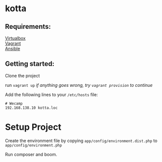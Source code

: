 kotta
=====

Requirements:
----

[Virtualbox](https://www.virtualbox.org/) <br/>
[Vagrant](https://www.vagrantup.com/) <br/>
[Ansible](http://www.ansible.com/home)


Getting started:
----
Clone the project

run `vagrant up`
_if anything goes wrong, try `vagrant provision` to continue_

Add the following lines to your `/etc/hosts` file:

    # Wecamp
    192.168.138.10 kotta.loc


Setup Project
=============

Create the environment file by copying `app/config/environment.dist.php` to `app/config/environment.php`

Run composer and boom.
